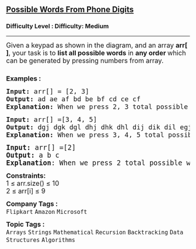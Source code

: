 <h2><a href="https://www.geeksforgeeks.org/problems/possible-words-from-phone-digits-1587115620/1?page=1&company=Flipkart,Adobe&difficulty=Medium&status=unsolved&sortBy=accuracy">Possible Words From Phone Digits</a></h2><h3>Difficulty Level : Difficulty: Medium</h3><hr><div class="problems_problem_content__Xm_eO"><p><span style="font-size: 18px;">Given a keypad as shown in the diagram, and an&nbsp;array <strong>arr[ ]</strong>, your task is to <strong>list all possible words</strong>&nbsp;</span><span style="font-size: 18px;">in&nbsp;</span><strong style="font-size: 18px;">any order </strong><span style="font-size: 18px;">which can be generated by pressing numbers from array.</span></p>
<p><img src="https://media.geeksforgeeks.org/img-practice/PROD/addEditProblem/701199/Web/Other/a1d54f48-0118-45d8-a8ab-7551ed72df27_1685086793.png" alt=""></p>
<p><span style="font-size: 18px;"><strong>Examples :</strong></span></p>
<pre><strong style="font-size: 18px;">Input: </strong><span style="font-size: 18px;">arr[] = [2, 3]
</span><strong style="font-size: 18px;">Output: </strong><span style="font-size: 18px;">ad ae af bd be bf cd ce cf
</span><strong style="font-size: 18px;">Explanation: </strong><span style="font-size: 18px;">When we press 2, 3 total possible words are 3 x 3 = 9.</span></pre>
<pre><span style="font-size: 18px;"><strong>Input: </strong>arr[] =[3, 4, 5]
<strong>Output: </strong>dgj dgk dgl dhj dhk dhl dij dik dil egj egk egl ehj ehk ehl eij eik eil fgj fgk fgl fhj fhk fhl fij fik fil<strong>
Explanation: </strong>When we press 3, 4, 5 total possible words are 3 x 3 x 3 = 27.<br></span></pre>
<pre><span style="font-size: 14pt;"><strong style="font-size: 14pt;">Input: </strong><span style="font-size: 14pt;">arr[] =[2]
</span><strong style="font-size: 14pt;">Output: </strong><span style="font-size: 14pt;">a b c<br></span><span style="font-size: 18.6667px;"><strong>Explanation</strong>: When we press 2 total possible words are 3.</span><span style="font-size: 14pt;"><br></span></span></pre>
<p><span style="font-size: 18px;"><strong>Constraints:</strong><br>1 ≤ arr.size() ≤ 10<br>2 ≤ arr[i] ≤ 9</span></p></div><p><span style=font-size:18px><strong>Company Tags : </strong><br><code>Flipkart</code>&nbsp;<code>Amazon</code>&nbsp;<code>Microsoft</code>&nbsp;<br><p><span style=font-size:18px><strong>Topic Tags : </strong><br><code>Arrays</code>&nbsp;<code>Strings</code>&nbsp;<code>Mathematical</code>&nbsp;<code>Recursion</code>&nbsp;<code>Backtracking</code>&nbsp;<code>Data Structures</code>&nbsp;<code>Algorithms</code>&nbsp;